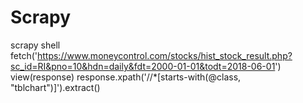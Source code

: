 # Scrapy

scrapy shell
fetch('https://www.moneycontrol.com/stocks/hist_stock_result.php?sc_id=RI&pno=10&hdn=daily&fdt=2000-01-01&todt=2018-06-01')
view(response)
response.xpath('//*[starts-with(@class, "tblchart")]').extract() 
